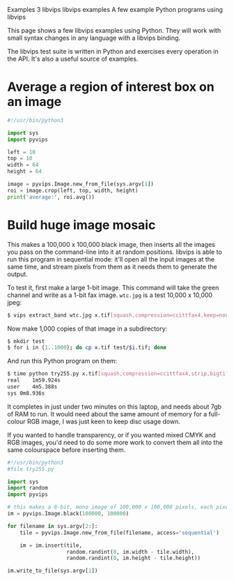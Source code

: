   <refmeta>
    <refentrytitle>Examples</refentrytitle>
    <manvolnum>3</manvolnum>
    <refmiscinfo>libvips</refmiscinfo>
  </refmeta>

  <refnamediv>
    <refname>libvips examples</refname>
    <refpurpose>A few example Python programs using libvips</refpurpose>
  </refnamediv>

This page shows a few libvips examples using Python. They will work with
small syntax changes in any language with a libvips binding.

The libvips test suite is written in Python and exercises every operation
in the API.  It's also a useful source of examples.

# Average a region of interest box on an image

```python
#!/usr/bin/python3

import sys
import pyvips

left = 10
top = 10
width = 64
height = 64

image = pyvips.Image.new_from_file(sys.argv[1])
roi = image.crop(left, top, width, height)
print('average:', roi.avg())
```

# Build huge image mosaic

This makes a 100,000 x 100,000 black image, then inserts all the images you
pass on the command-line into it at random positions. libvips is able to run
this program in sequential mode: it'll open all the input images at the same
time, and stream pixels from them as it needs them to generate the output.

To test it, first make a large 1-bit image. This command will take the
green channel and write as a 1-bit fax image. `wtc.jpg` is a test 10,000
x 10,000 jpeg:

```bash
$ vips extract_band wtc.jpg x.tif[squash,compression=ccittfax4,keep=none] 1
```

Now make 1,000 copies of that image in a subdirectory:

```bash
$ mkdir test
$ for i in {1..1000}; do cp x.tif test/$i.tif; done
```

And run this Python program on them:

```bash
$ time python try255.py x.tif[squash,compression=ccittfax4,strip,bigtiff] test/*
real	1m59.924s
user	4m5.388s
sys	0m8.936s
```

It completes in just under two minutes on this laptop, and needs about
7gb of RAM to run. It would need about the same amount of memory for a
full-colour RGB image, I was just keen to keep disc usage down. 

If you wanted to handle transparency, or if you wanted mixed CMYK and RGB
images, you'd need to do some more work to convert them all into the same
colourspace before inserting them.

```python
#!/usr/bin/python3
#file try255.py

import sys
import random
import pyvips

# this makes a 8-bit, mono image of 100,000 x 100,000 pixels, each pixel zero
im = pyvips.Image.black(100000, 100000)

for filename in sys.argv[2:]:
    tile = pyvips.Image.new_from_file(filename, access='sequential')

    im = im.insert(tile,
                   random.randint(0, im.width - tile.width),
                   random.randint(0, im.height - tile.height))

im.write_to_file(sys.argv[1])
```
